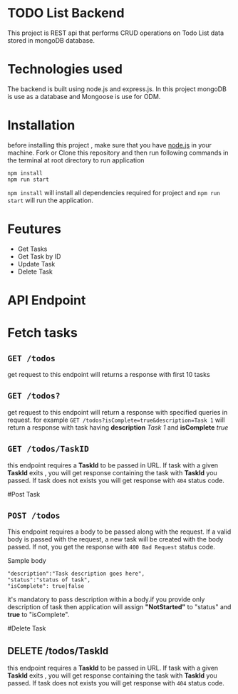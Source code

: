 # TODO List Backend
This project is REST api that performs CRUD operations on Todo List data stored in mongoDB database.

# Technologies used
The backend is built using node.js and express.js. In this project mongoDB is use as a database and Mongoose is use for ODM.

# Installation
before installing this project , make sure that you have [node.js](https://nodejs.dev/en/download/) in your machine. Fork or Clone this repository and then run following commands in the terminal at root directory to run application
```
npm install
npm run start
```
`npm install` will install all dependencies required for project and `npm run start` will run the application.

# Feutures
- Get Tasks
- Get Task by ID
- Update Task
- Delete Task

# API Endpoint

# Fetch tasks
## `GET /todos`
get request to this endpoint will returns a response with first 10 tasks

## `GET /todos?`
get request to this endpoint will return a response with specified queries in request.
for example `GET /todos?isComplete=true&description=Task 1` will return a response with task having **description** *Task 1* and **isComplete** *true*

## `GET /todos/TaskID`
this endpoint requires a **TaskId** to be passed in URL. If task with a given **TaskId** exits , you will get response containing the task with **TaskId** you passed.
If task does not exists you will get response with `404` status code.

#Post Task

## `POST /todos`
This endpoint requires a body to be passed along with the request. If a valid body is passed with the request, a new task will be created with the body passed.
If not, you get the response with `400 Bad Request` status code.

Sample body
```
"description":"Task description goes here",
"status":"status of task",
"isComplete": true|false
```
it's mandatory to pass description within a body.if you provide only description of task then application will assign **"NotStarted"** to "status" and **true** to "isComplete".

#Delete Task

## DELETE /todos/TaskId
this endpoint requires a **TaskId** to be passed in URL. If task with a given **TaskId** exits , you will get response containing the task with **TaskId** you passed.
If task does not exists you will get response with `404` status code.


